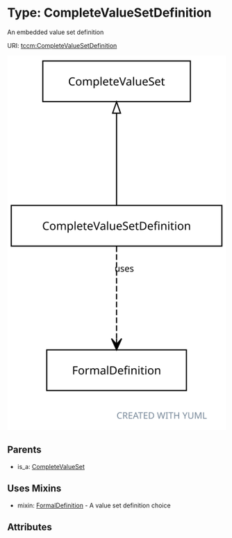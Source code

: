 
# Type: CompleteValueSetDefinition


An embedded value set definition

URI: [tccm:CompleteValueSetDefinition](https://hotecosystem.org/tccm/CompleteValueSetDefinition)


![img](images/CompleteValueSetDefinition.svg)

## Parents

 *  is_a: [CompleteValueSet](CompleteValueSet.md)

## Uses Mixins

 *  mixin: [FormalDefinition](FormalDefinition.md) - A value set definition choice

## Attributes

